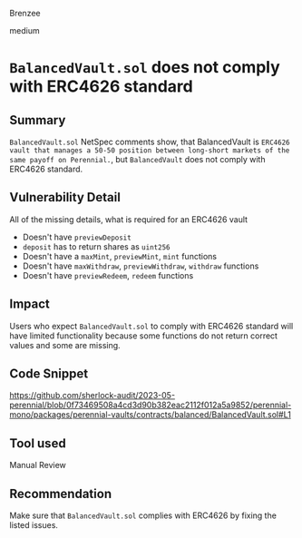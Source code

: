 Brenzee

medium

# `BalancedVault.sol` does not comply with ERC4626 standard

## Summary
`BalancedVault.sol` NetSpec comments show, that BalancedVault is `ERC4626 vault that manages a 50-50 position between long-short markets of the same payoff on Perennial.`, but `BalancedVault` does not comply with ERC4626 standard.

## Vulnerability Detail
All of the missing details, what is required for an ERC4626 vault
- Doesn't have `previewDeposit`
- `deposit` has to return shares as `uint256`
- Doesn't have a `maxMint`, `previewMint`, `mint` functions
- Doesn't have `maxWithdraw`, `previewWithdraw`, `withdraw` functions
- Doesn't have `previewRedeem`, `redeem` functions

## Impact
Users who expect `BalancedVault.sol` to comply with ERC4626 standard will have limited functionality because some functions do not return correct values and some are missing.

## Code Snippet
https://github.com/sherlock-audit/2023-05-perennial/blob/0f73469508a4cd3d90b382eac2112f012a5a9852/perennial-mono/packages/perennial-vaults/contracts/balanced/BalancedVault.sol#L1

## Tool used
Manual Review

## Recommendation
Make sure that `BalancedVault.sol` complies with ERC4626 by fixing the listed issues.
